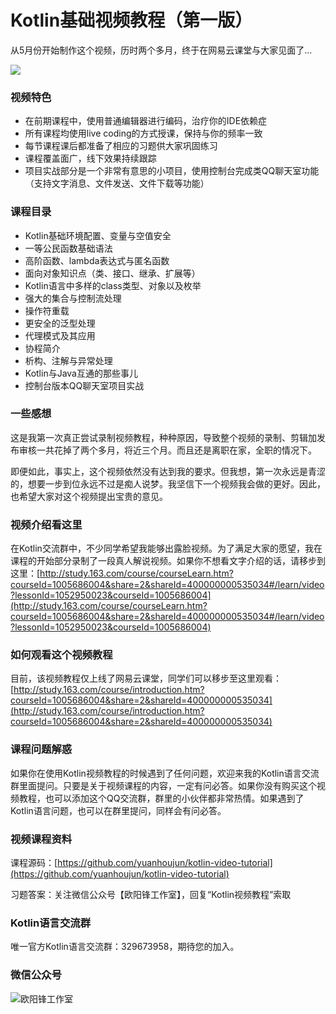 Kotlin基础视频教程（第一版）
===

从5月份开始制作这个视频，历时两个多月，终于在网易云课堂与大家见面了...


![](https://user-gold-cdn.xitu.io/2018/7/9/1647d0644608714d)

### 视频特色
* 在前期课程中，使用普通编辑器进行编码，治疗你的IDE依赖症
* 所有课程均使用live coding的方式授课，保持与你的频率一致
* 每节课程课后都准备了相应的习题供大家巩固练习
* 课程覆盖面广，线下效果持续跟踪
* 项目实战部分是一个非常有意思的小项目，使用控制台完成类QQ聊天室功能（支持文字消息、文件发送、文件下载等功能）


### 课程目录
* Kotlin基础环境配置、变量与空值安全
* 一等公民函数基础语法
* 高阶函数、lambda表达式与匿名函数
* 面向对象知识点（类、接口、继承、扩展等）
* Kotlin语言中多样的class类型、对象以及枚举
* 强大的集合与控制流处理
* 操作符重载
* 更安全的泛型处理
* 代理模式及其应用
* 协程简介
* 析构、注解与异常处理
* Kotlin与Java互通的那些事儿
* 控制台版本QQ聊天室项目实战


### 一些感想
这是我第一次真正尝试录制视频教程，种种原因，导致整个视频的录制、剪辑加发布审核一共花掉了两个多月，将近三个月。而且还是离职在家，全职的情况下。

即便如此，事实上，这个视频依然没有达到我的要求。但我想，第一次永远是青涩的，想要一步到位永远不过是痴人说梦。我坚信下一个视频我会做的更好。因此，也希望大家对这个视频提出宝贵的意见。

### 视频介绍看这里
在Kotlin交流群中，不少同学希望我能够出露脸视频。为了满足大家的愿望，我在课程的开始部分录制了一段真人解说视频。如果你不想看文字介绍的话，请移步到这里：[http://study.163.com/course/courseLearn.htm?courseId=1005686004&share=2&shareId=400000000535034#/learn/video?lessonId=1052950023&courseId=1005686004](http://study.163.com/course/courseLearn.htm?courseId=1005686004&share=2&shareId=400000000535034#/learn/video?lessonId=1052950023&courseId=1005686004)

### 如何观看这个视频教程
目前，该视频教程仅上线了网易云课堂，同学们可以移步至这里观看：[http://study.163.com/course/introduction.htm?courseId=1005686004&share=2&shareId=400000000535034](http://study.163.com/course/introduction.htm?courseId=1005686004&share=2&shareId=400000000535034)

### 课程问题解惑
如果你在使用Kotlin视频教程的时候遇到了任何问题，欢迎来我的Kotlin语言交流群里面提问。只要是关于视频课程的内容，一定有问必答。如果你没有购买这个视频教程，也可以添加这个QQ交流群，群里的小伙伴都非常热情。如果遇到了Kotlin语言问题，也可以在群里提问，同样会有问必答。

### 视频课程资料
课程源码：[https://github.com/yuanhoujun/kotlin-video-tutorial](https://github.com/yuanhoujun/kotlin-video-tutorial)

习题答案：关注微信公众号【欧阳锋工作室】，回复“Kotlin视频教程”索取
 
 ### Kotlin语言交流群
 唯一官方Kotlin语言交流群：329673958，期待您的加入。
 
 ### 微信公众号
 ![欧阳锋工作室](https://user-gold-cdn.xitu.io/2018/4/20/162e0ff5e8756974?w=430&h=430&f=jpeg&s=23544)
 
